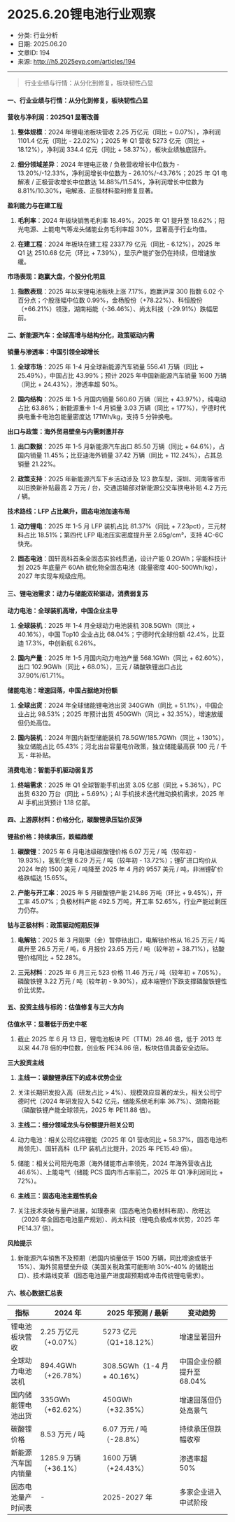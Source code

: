 # 2025.6.20锂电池行业观察

- 分类: 行业分析
- 日期: 2025.06.20
- 文章ID: 194
- 来源: http://h5.2025eyp.com/articles/194

---

> 行业业绩与行情：从分化到修复，板块韧性凸显

#### **一、行业业绩与行情：从分化到修复，板块韧性凸显**

**营收与净利润：2025Q1 显著改善**

1. **整体规模**：2024 年锂电池板块营收 2.25 万亿元（同比 + 0.07%），净利润 1101.4 亿元（同比 - 22.02%）；2025 年 Q1 营收 5273 亿元（同比 + 18.12%），净利润 334.4 亿元（同比 + 58.37%），板块业绩触底回升。

2. **细分领域差异**：2024 年锂电正极 / 负极营收增长中位数为 - 13.20%/-12.33%，净利润增长中位数为 - 26.10%/-43.76%；2025 年 Q1 电解液 / 正极营收增长中位数达 14.88%/11.54%，净利润增长中位数为 8.81%/10.30%，电解液、正极材料盈利修复显著。

**盈利能力与在建工程**

1. **毛利率**：2024 年板块销售毛利率 18.49%，2025 年 Q1 提升至 18.62%；阳光电源、上能电气等龙头储能业务毛利率超 30%，显著高于行业均值。

2. **在建工程**：2024 年板块在建工程 2337.79 亿元（同比 - 6.12%），2025 年 Q1 达 2510.68 亿元（环比 + 7.39%），显示产能扩张仍在持续，但增速放缓。

**市场表现：跑赢大盘，个股分化明显**

1. **指数表现**：2025 年以来锂电池板块上涨 7.17%，跑赢沪深 300 指数 6.02 个百分点；个股涨幅中位数 0.99%，金杨股份（+78.22%）、科恒股份（+66.21%）领涨，湖南裕能（-36.46%）、尚太科技（-29.91%）跌幅居前。

#### **二、新能源汽车：全球高增与结构分化，政策驱动内需**

**销量与渗透率：中国引领全球增长**

1. **全球市场**：2025 年 1-4 月全球新能源汽车销量 556.41 万辆（同比 + 25.49%），中国占比 43.99%；预计 2025 年中国新能源汽车销量 1600 万辆（同比 + 24.43%），渗透率超 50%。

2. **国内结构**：2025 年 1-5 月国内销量 560.60 万辆（同比 + 43.97%），纯电动占比 63.86%；新能源重卡 1-4 月销量 3.03 万辆（同比 + 177%），宁德时代换电重卡电池包能量密度达 171Wh/kg，支持 5 分钟换电。

**出口与政策：海外贸易壁垒与内需刺激并存**

1. **出口数据**：2025 年 1-5 月新能源汽车出口 85.50 万辆（同比 + 64.6%），占国内销量 11.45%；比亚迪海外销量 37.42 万辆（同比 + 112.24%），占其总销量 21.22%。

2. **政策支持**：2025 年新能源汽车下乡活动涉及 123 款车型，深圳、河南等省市以旧换新补贴最高 2 万元 / 台，交通运输部对新能源公交车换电补贴 4.2 万元 / 辆。

**技术路线：LFP 占比飙升，固态电池加速布局**

1. **动力锂电**：2025 年 1-5 月 LFP 装机占比 81.37%（同比 + 7.23pct），三元材料占比 18.51%；第四代 LFP 电池压实密度提升至 2.65g/cm³，支持 4C-6C 快充。

2. **固态电池**：国轩高科首条全固态实验线贯通，设计产能 0.2GWh；孚能科技计划 2025 年底量产 60Ah 硫化物全固态电池（能量密度 400-500Wh/kg），2027 年实现车规级应用。

#### **三、锂电池需求：动力与储能双轮驱动，消费弱复苏**

**动力电池：全球装机高增，中国企业主导**

1. **全球装机**：2025 年 1-4 月全球动力电池装机 308.5GWh（同比 + 40.16%），中国 Top10 企业占比 68.04%；宁德时代全球份额 42.4%，比亚迪 17.3%，中创新航 6.26%。

2. **国内产量**：2025 年 1-5 月国内动力电池产量 568.1GWh（同比 + 62.60%），出口 102.9GWh（同比 + 68.0%），三元 / 磷酸铁锂出口占比 37.90%/61.71%。

**储能电池：增速回落，中国占据绝对份额**

1. **全球出货**：2024 年全球储能锂电池出货 340GWh（同比 + 51.1%），中国企业占比 98.53%；2025 年预计出货 450GWh（同比 + 32.35%），增速放缓但仍处高位。

2. **国内装机**：2024 年国内新型储能装机 78.5GW/185.7GWh（同比 + 130%），独立储能占比 65.43%；河北出台容量电价政策，独立储能最高获 100 元 / 千瓦・年补贴。

**消费电池：智能手机驱动弱复苏**

1. **终端需求**：2025 年 Q1 全球智能手机出货 3.05 亿部（同比 + 5.36%），PC 出货 6320 万台（同比 + 5.69%）；AI 手机技术迭代推动换机需求，2025 年 AI 手机出货预计 1.18 亿部。

#### **四、上游原材料：价格分化，碳酸锂承压钴价反弹**

**锂盐价格：持续承压，跌幅趋缓**

1. **碳酸锂**：2025 年 6 月电池级碳酸锂价格 6.07 万元 / 吨（较年初 - 19.93%），氢氧化锂 6.29 万元 / 吨（较年初 - 13.72%）；锂矿进口均价从 2024 年的 1500 美元 / 吨降至 2025 年 4 月的 9557 美元 / 吨，非洲锂矿价格跌幅达 15.65%。

2. **产能与开工率**：2025 年 5 月碳酸锂产能 214.86 万吨（环比 + 9.45%），开工率 45.07%；负极材料产能 492.5 万吨，开工率 52.65%，行业产能过剩压力仍存。

**钴与正极材料：政策驱动短期反弹**

1. **电解钴**：2025 年 3 月刚果（金）暂停钴出口，电解钴价格从 16.25 万元 / 吨飙升至 26.5 万元 / 吨，6 月报价 23.65 万元 / 吨（较年初 + 38.71%），钴酸锂价格同比 + 52.28%。

2. **三元材料**：2025 年 6 月三元 523 价格 11.46 万元 / 吨（较年初 + 7.05%），磷酸铁锂 3.22 万元 / 吨（较年初 - 9.30%），成本端锂价下跌支撑磷酸铁锂性价比优势。

#### **五、投资主线与标的：估值修复与三大方向**

**估值水平：显著低于历史中枢**

1. 截止 2025 年 6 月 13 日，锂电池板块 PE（TTM）28.46 倍，低于 2013 年以来 44.78 倍的中位数，创业板 PE34.86 倍，板块估值具备安全边际。

**三大投资主线**

1. **主线一：碳酸锂承压下的成本优势企业**

1. 关注长期研发投入高（研发占比 > 4%）、规模效应显著的龙头，相关公司宁德时代（2024 年研发投入 542 亿元，储能系统毛利率 36.7%）、湖南裕能（磷酸铁锂产能全球领先，2025 年 PE11.88 倍）。

2. **主线二：细分领域龙头与份额提升相关公司**

1. 动力电池：相关公司亿纬锂能（2025 年 Q1 营收同比 + 58.37%，固态电池布局领先）、国轩高科（LFP 装机占比提升，2025 年 PE15.49 倍）。

2. 储能：相关公司阳光电源（海外储能市占率领先，2024 年海外营收占比 46.6%）、上能电气（储能 PCS 国内市占率前二，2025 年 Q1 净利润同比 + 72%）。

3. **主线三：固态电池主题性机会**

1. 关注技术突破与量产进展，如璞泰来（固态电池负极材料布局）、欣旺达（2026 年全固态电池量产规划）、尚太科技（锂电负极成本优势，2025 年 PE14.37 倍）。

**风险提示**

1. 新能源汽车销售不及预期（若国内销量低于 1500 万辆，同比增速或低于 15%）、海外贸易壁垒升级（美国关税政策可能影响 30%-40% 的储能出口）、技术路线变革（固态电池量产进度超预期或冲击传统锂电需求）。

#### **六、核心数据汇总表**

| **指标** | **2024 年** | **2025 年预测 / 最新** | **变动趋势** |
| --- | --- | --- | --- |
| 锂电池板块营收 | 2.25 万亿元（+0.07%） | 5273 亿元（Q1+18.12%） | 增速显著回升 |
| 全球动力电池装机 | 894.4GWh（+26.78%） | 308.5GWh（1-4 月 + 40.16%） | 中国企业份额提升至 68.04% |
| 国内储能锂电池出货 | 335GWh（+62.62%） | 450GWh（+32.35%） | 增速回落但仍处高景气 |
| 碳酸锂价格 | 8.53 万元 / 吨 | 6.07 万元 / 吨（-28.8%） | 持续承压但跌幅收窄 |
| 新能源汽车国内销量 | 1285.9 万辆（+36.1%） | 1600 万辆（+24.43%） | 渗透率超 50% |
| 固态电池量产时间表 | - | 2025-2027 年 | 多家企业进入中试阶段 |
